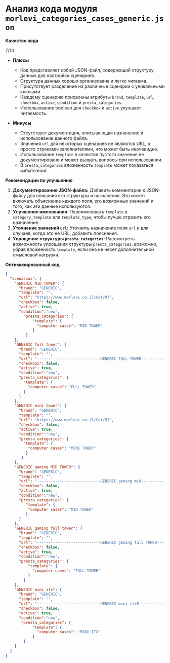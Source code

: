 # Анализ кода модуля `morlevi_categories_cases_generic.json`

**Качество кода**

7/10
-  **Плюсы**
    - Код представляет собой JSON-файл, содержащий структуру данных для настройки сценариев.
    - Структура данных хорошо организована и легко читаема.
    - Присутствует разделение на различные сценарии с уникальными ключами.
    - Каждому сценарию присвоены атрибуты `brand`, `template`, `url`, `checkbox`, `active`, `condition` и `presta_categories`.
    - Использование boolean для `checkbox` и `active` улучшает читаемость.

-  **Минусы**
    - Отсутствует документация, описывающая назначение и использование данного файла.
    - Значения `url` для некоторых сценариев не являются URL, а просто строками-заполнителями, что может быть неочевидно.
    - Использование `template` в качестве пустого значения не документировано и может вызвать вопросы при использовании.
    - В `presta_categories` вложенность `template` может показаться избыточной.

**Рекомендации по улучшению**

1. **Документирование JSON-файла:** Добавить комментарии к JSON-файлу для описания его структуры и назначения. Это может включать объяснение каждого поля, его возможных значений и того, как эти данные используются.
2. **Улучшение именования**: Переименовать `template` в `category_template` или `template_type`, чтобы лучше отразить его назначение.
3. **Уточнение значений `url`:** Уточнить назначение поля `url` и для случаев, когда это не URL, добавить пояснения.
4. **Упрощение структуры `presta_categories`:** Рассмотреть возможность упрощения структуры `presta_categories`, возможно, убрав вложенность `template`, если она не несет дополнительной смысловой нагрузки.

**Оптимизированный код**

```json
{
  "scenarios": {
    "GENERIC MID TOWER": {
      "brand": "GENERIC",
      "template": "",
      "url": "https://www.morlevi.co.il/Cat/97",
      "checkbox": false,
      "active": true,
      "condition":"new",
        "presta_categories": {
            "template": {
              "computer cases": "MID TOWER"
            }
         }
    },
    "GENERIC full tower": {
      "brand": "GENERIC",
      "template": "",
      "url": "----------------------------GENERIC FULL TOWER--------------------------------",
      "checkbox": false,
      "active": true,
      "condition":"new",
      "presta_categories": {
        "template": {
          "computer cases": "FULL TOWER"
        }
      }
    },
    "GENERIC mini tower": {
      "brand": "GENERIC",
      "template": "",
      "url": "https://www.morlevi.co.il/Cat/97",
      "checkbox": false,
      "active": true,
      "condition":"new",
      "presta_categories": {
        "template": {
          "computer cases": "MINI TOWER"
         }
       }
    },
    "GENERIC gaming MID TOWER": {
      "brand": "GENERIC",
      "template": "",
      "url": "----------------------------GENERIC gaming mid--------------------------------",
      "checkbox": false,
      "active": true,
      "condition":"new",
      "presta_categories": {
         "template": {
          "computer cases": "MID TOWER"
         }
      }
    },
    "GENERIC gaming full tower": {
      "brand": "GENERIC",
      "template": "",
      "url": "----------------------------GENERIC gaming full TOWER--------------------------------",
      "checkbox": false,
      "active": true,
      "condition":"new",
      "presta_categories": {
          "template": {
            "computer cases": "FULL TOWER"
          }
        }
    },
    "GENERIC mini itx": {
      "brand": "GENERIC",
      "template": "",
      "url": "----------------------------GENERIC mini itxR--------------------------------",
      "checkbox": false,
      "active": true,
      "condition":"new",
       "presta_categories": {
            "template": {
              "computer cases": "MINI ITX"
            }
        }
    }
  }
}
```